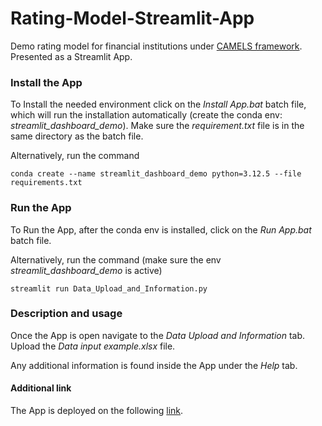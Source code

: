 # Rating-Model-Streamlit-App
Demo rating model for financial institutions under [CAMELS framework](https://en.wikipedia.org/wiki/CAMELS_rating_system). Presented as a Streamlit App.

### Install the App
To Install the needed environment click on the *Install App.bat* batch file, which will run the installation automatically (create the conda env: *streamlit_dashboard_demo*). Make sure the *requirement.txt* file is in the same directory as the batch file.

Alternatively, run the command
```
conda create --name streamlit_dashboard_demo python=3.12.5 --file requirements.txt
```
### Run the App
To Run the App, after the conda env is installed, click on the *Run App.bat* batch file.

Alternatively, run the command (make sure the env *streamlit_dashboard_demo* is active)
```
streamlit run Data_Upload_and_Information.py
```

### Description and usage
Once the App is open navigate to the *Data Upload and Information* tab. Upload the *Data input example.xlsx* file.

Any additional information is found inside the App under the *Help* tab.

#### Additional link
The App is deployed on the following [link](https://rating-model-app.streamlit.app/).
